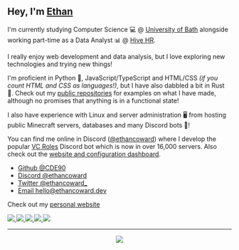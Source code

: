 ## Hey, I'm [Ethan](https://ethancoward.dev)

I'm currently studying Computer Science 💻 @ [University of Bath](https://www.bath.ac.uk/) alongside working part-time as a Data Analyst 📊 @ [Hive HR](https://www.hive.hr/).

I really enjoy web development and data analysis, but I love exploring new technologies and trying new things!

I'm proficient in Python 🐍, JavaScript/TypeScript and HTML/CSS *(if you count HTML and CSS as languages!)*, but I have also dabbled a bit in Rust 🦀. Check out my [public repositories](https://github.com/CDE90?tab=repositories) for examples on what I have made, although no promises that anything is in a functional state! 

I also have experience with Linux and server administration 🖥️ from hosting public Minecraft servers, databases and many Discord bots 🤖!

You can find me online in Discord ([@ethancoward](https://discordapp.com/users/652797071623192576)) where I develop the popular [VC Roles](https://github.com/CDE90/VCRoles) Discord bot which is now in over 16,000 servers. Also check out the [website and configuration dashboard](https://vcroles.com).

- [Github @CDE90](https://github.com/CDE90)
- [Discord @ethancoward](https://discordapp.com/users/652797071623192576)
- [Twitter @ethancoward_](https://twitter.com/ethancoward_)
- [Email hello@ethancoward.dev](mailto:hello@ethancoward.dev)

Check out my [personal website](https://ethancoward.dev/)

<a href="https://www.linkedin.com/in/ethan-coward/">
<img src="https://img.shields.io/badge/LinkedIn-0077B5?style=for-the-badge&logo=linkedin&logoColor=white" />
</a> 
<a href="mailto:hello@ethancoward.dev">
<img src="https://img.shields.io/badge/Gmail-D14836?style=for-the-badge&logo=gmail&logoColor=white" />
</a> 
<a href="https://buymeacoffee.com/ethancoward">
<img src="https://img.shields.io/badge/Buy_Me_A_Coffee-FFDD00?style=for-the-badge&logo=buy-me-a-coffee&logoColor=black" />
</a> 
<a href="https://discordapp.com/users/652797071623192576">
<img src="https://img.shields.io/badge/Discord-5865F2?style=for-the-badge&logo=discord&logoColor=white" />
</a> 
<a href="https://github.com/CDE90">
<img src="https://img.shields.io/badge/GitHub-100000?style=for-the-badge&logo=github&logoColor=white" /> 
</a>

---

<div align="center">
  <img src="https://profile-counter.glitch.me/CDE90/count.svg?"  />
</div>
